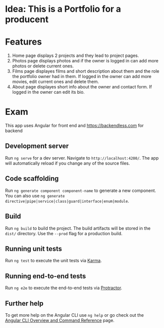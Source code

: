 # Idea: This is a Portfolio for a producent

# Features

   1. Home page displays 2 projects and they lead to project pages.
   2. Photos page displays photos and if the owner is logged in can add more photos or delete current ones.
   3. Films page displayes films and short description about them and the role the portfolio owner had in them. If logged in the owner can add more movies, edit current ones and delete them.
   4. About page displayes short info about the owner and contact form. If logged in the owner can edit its bio.

# Exam

This app uses Angular for front end and https://backendless.com for backend

## Development server

Run `ng serve` for a dev server. Navigate to `http://localhost:4200/`. The app will automatically reload if you change any of the source files.

## Code scaffolding

Run `ng generate component component-name` to generate a new component. You can also use `ng generate directive|pipe|service|class|guard|interface|enum|module`.

## Build

Run `ng build` to build the project. The build artifacts will be stored in the `dist/` directory. Use the `--prod` flag for a production build.

## Running unit tests

Run `ng test` to execute the unit tests via [Karma](https://karma-runner.github.io).

## Running end-to-end tests

Run `ng e2e` to execute the end-to-end tests via [Protractor](http://www.protractortest.org/).

## Further help

To get more help on the Angular CLI use `ng help` or go check out the [Angular CLI Overview and Command Reference](https://angular.io/cli) page.
